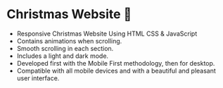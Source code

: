 # Christmas Website 🎄

- Responsive Christmas Website Using HTML CSS & JavaScript 
- Contains animations when scrolling.
- Smooth scrolling in each section.
- Includes a light and dark mode. 
- Developed first with the Mobile First methodology, then for desktop.
- Compatible with all mobile devices and with a beautiful and pleasant user interface.

